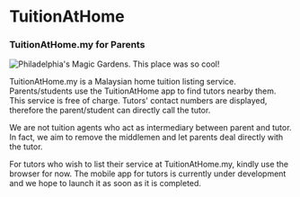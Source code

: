 # TuitionAtHome
### TuitionAtHome.my for Parents

![Philadelphia's Magic Gardens. This place was so cool!](https://lh3.googleusercontent.com/5J3OlO8dccQSPA7oDrbu6gge8jnUjNgOwokdQi8LC5uHiXpxfjfWcZqBuFiIjaXR8U4 "Philadelphia's Magic Gardens")

TuitionAtHome.my is a Malaysian home tuition listing service. Parents/students use the TuitionAtHome app to find tutors nearby them. This service is free of charge. Tutors' contact numbers are displayed, therefore the parent/student can directly call the tutor. 

We are not tuition agents who act as intermediary between parent and tutor. In fact, we aim to remove the middlemen and let parents deal directly with the tutor.

For tutors who wish to list their service at TuitionAtHome.my, kindly use the browser for now. The mobile app for tutors is currently under development and we hope to launch it as soon as it is completed.
